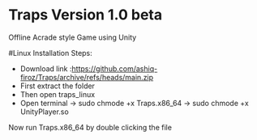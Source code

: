 # Traps Version 1.0 beta
Offline Acrade style Game using Unity

#Linux Installation Steps:
* Download link :https://github.com/ashiq-firoz/Traps/archive/refs/heads/main.zip
* First extract the folder  
* Then open traps_linux
* Open terminal
 -> sudo chmode +x Traps.x86_64
 -> sudo chmode +x UnityPlayer.so
 
 Now run Traps.x86_64 by double clicking the file
